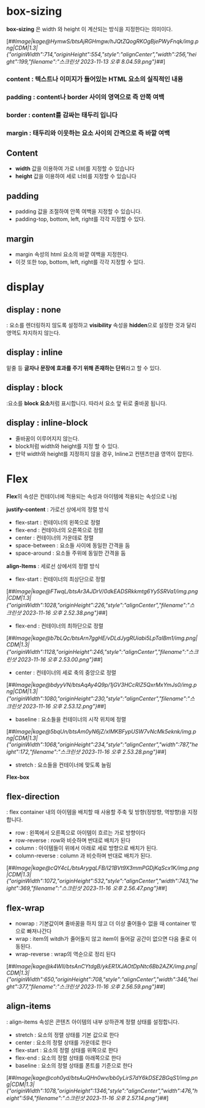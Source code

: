 # box-sizing

**box-sizing** 은 width 와 height 이 계산되는 방식을 지정한다는 의미이다.

[##_Image|kage@HymwS/btsAjRGHmgw/hJQtZQogRKOgBjePWyFnqk/img.png|CDM|1.3|{"originWidth":714,"originHeight":554,"style":"alignCenter","width":256,"height":199,"filename":"스크린샷 2023-11-13 오후 8.04.59.png"}_##]

### content : 텍스트나 이미지가 들어있는 HTML 요소의 실직적인 내용

### padding : content나 border 사이의 영역으로 즉 안쪽 여백

### border : content를 감싸는 태두리 입니다

### margin : 태두리와 이웃하는 요소 사이의 간격으로 즉 바깥 여백

## Content

-   **width** 값을 이용하여 가로 너비를 지정할 수 있습니다
-   **height** 값을 이용하여 세로 너비를 지정할 수 있습니다

## padding

-   padding 값을 조절하여 안쪽 여백을 지정할 수 있습니다.
-   padding-top, bottom, left, right를 각각 지정할 수 있다.

## margin

-   margin 속성의 html 요소의 바깥 여백을 지정한다.
-   이것 또한 top, bottom, left, right를 각각 지정할 수 있다.

# display

## display : none

: 요소를 렌더링하지 않도록 설정하고 **visibility** 속성을 **hidden**으로 설정한 것과 달리 영역도 차지하지 않는다.

## display : inline

밑줄 등 **글자나 문장에 효과를 주기 위해 존재하는 단위**라고 할 수 있다.

## display : block

:요소를 **block 요소**처럼 표시합니다. 따라서 요소 앞 뒤로 줄바꿈 됩니다.

## display : inline-block

-   줄바꿈이 이루어지지 않는다.
-   block처럼 width와 height를 지정 할 수 있다.
-   만약 width와 height를 지정하지 않을 경우, lnline고 컨텐츠만큼 영역이 잡힌다.

# Flex

**Flex**의 속성은 컨테이너에 적용되는 속성과 아이템에 적용되는 속성으로 나뉨

**justify-content** : 가로선 상에서의 정렬 방식

-   flex-start : 컨테이너의 왼쪽으로 정렬
-   flex-end : 컨테이너의 오른쪽으로 정렬
-   center : 컨테이너의 가운데로 정렬
-   space-between : 요소들 사이에 동일한 간격을 둠
-   space-around : 요소들 주위에 동일한 간격을 둠

**align-ltems** : 세로선 상에서의 정렬 방식

-   flex-start : 컨테이너의 최상단으로 정렬

[##_Image|kage@FTwqL/btsAr3AJDrV/0dkEADSRkkmtg6Yy5SRVa1/img.png|CDM|1.3|{"originWidth":1028,"originHeight":226,"style":"alignCenter","filename":"스크린샷 2023-11-16 오후 2.52.38.png"}_##]

-   flex-end : 컨테이너의 최하단으로 정렬

[##_Image|kage@b7bLQc/btsArn7ggHE/vDLdJygRUiabi5LpTaIBm1/img.png|CDM|1.3|{"originWidth":1128,"originHeight":246,"style":"alignCenter","filename":"스크린샷 2023-11-16 오후 2.53.00.png"}_##]

-   center : 컨테이너의 세로 축의 중앙으로 정렬

[##_Image|kage@bdyyVN/btsAqAy4Q9p/1jGV3HCcRlZ5QxrMxYmJs0/img.png|CDM|1.3|{"originWidth":1080,"originHeight":230,"style":"alignCenter","filename":"스크린샷 2023-11-16 오후 2.53.12.png"}_##]

-   baseline : 요소들을 컨테이너의 시작 위치에 정렬

[##_Image|kage@5bqUn/btsAm0yN6jZ/xlMKBFypUSW7vNcMk5eknk/img.png|CDM|1.3|{"originWidth":1068,"originHeight":234,"style":"alignCenter","width":787,"height":172,"filename":"스크린샷 2023-11-16 오후 2.53.28.png"}_##]

-   stretch : 요소들을 컨테이너에 맞도록 늘림

**Flex-box**

## flex-direction

: flex container 내의 아이템을 배치할 때 사용할 주축 및 방향(정방향, 역방향)을 지정합니다.

-   row : 왼쪽에서 오른쪽으로 아이템이 흐르는 가로 방향이다
-   row-reverse : row와 비슷하며 반대로 배치가 된다
-   column : 아이템들이 위에서 아래로 세로 방향으로 배치가 된다.
-   column-reverse : column 과 비슷하며 반대로 배치가 된다.

[##_Image|kage@cQY4cL/btsArygqLFB/I21BVt9X3mmPGDjKqScx1K/img.png|CDM|1.3|{"originWidth":1072,"originHeight":532,"style":"alignCenter","width":743,"height":369,"filename":"스크린샷 2023-11-16 오후 2.56.47.png"}_##]

## flex-wrap

-   nowrap : 기본값이며 줄바꿈을 하지 않고 더 이상 줄어들수 없을 때 container 밖으로 빠져나간다
-   wrap : item의 witdh가 줄어들지 않고 item이 들어갈 공간이 없으면 다음 줄로 이동된다.
-   wrap-reverse : wrap의 역순으로 정리 된다

[##_Image|kage@k4Wll/btsAnCYtdgB/ykER1XJAOtDpNtc6Bb2AZK/img.png|CDM|1.3|{"originWidth":650,"originHeight":708,"style":"alignCenter","width":346,"height":377,"filename":"스크린샷 2023-11-16 오후 2.56.59.png"}_##]

## align-items

: align-items 속성은 콘텐츠 아이템의 내부 상하관계 정렬 상태를 설정합니다.

-   stretch : 요소의 정렬 상태를 기본 값으로 한다
-   center : 요소의 정렬 상태를 가운데로 한다
-   flex-start : 요소의 정렬 상태를 위쪽으로 한다
-   flex-end : 요소의 정렬 상태를 아래쪽으로 한다
-   baseline : 요소의 정렬 상태를 폰트를 기준으로 한다

[##_Image|kage@coh0yd/btsAuQHn0wv/bb0yLirS7dY6kDSE2BGqS1/img.png|CDM|1.3|{"originWidth":1078,"originHeight":1346,"style":"alignCenter","width":476,"height":594,"filename":"스크린샷 2023-11-16 오후 2.57.14.png"}_##]